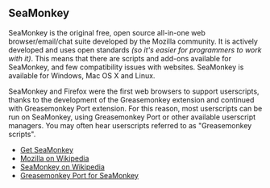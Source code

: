 ## SeaMonkey

SeaMonkey is the original free, open source all-in-one web browser/email/chat suite developed by the Mozilla community.  It is actively developed and uses open standards *(so it's easier for programmers to work with it)*.  This means that there are scripts and add-ons available for SeaMonkey, and few compatibility issues with websites. SeaMonkey is available for Windows, Mac OS X and Linux.

SeaMonkey and Firefox were the first web browsers to support userscripts, thanks to the development of the Greasemonkey extension and continued with Greasemonkey Port extension. For this reason, most userscripts can be run on SeaMonkey, using Greasemonkey Port or other available userscript managers. You may often hear userscripts referred to as "Greasemonkey scripts".

* [Get SeaMonkey][seamonkeyBrowser]
* [Mozilla on Wikipedia][wikipediaMozilla]
* [SeaMonkey on Wikipedia][wikipediaSeaMonkey]
* [Greasemonkey Port for SeaMonkey][greasemonkeyPortForSeaMonkey]

[githubFavicon]: https://assets-cdn.github.com/favicon.ico
[oujsFavicon]: https://raw.githubusercontent.com/OpenUserJs/OpenUserJS.org/master/public/images/favicon16.png
[seamonkeyBrowser]: http://www.seamonkey-project.org/
[wikipediaMozilla]: https://www.wikipedia.org/wiki/Mozilla
[wikipediaSeaMonkey]: https://www.wikipedia.org/wiki/SeaMonkey
[greasemonkeyPortForSeaMonkey]: Greasemonkey-Port-for-SeaMonkey
